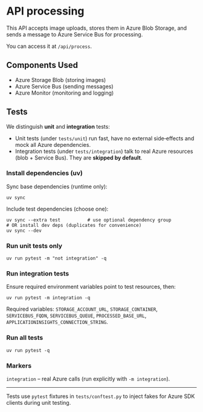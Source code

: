 # API processing

This API accepts image uploads, stores them in Azure Blob Storage, and sends a message to Azure Service Bus for processing.

You can access it at `/api/process`.

## Components Used
- Azure Storage Blob (storing images)
- Azure Service Bus (sending messages)
- Azure Monitor (monitoring and logging)

## Tests
We distinguish **unit** and **integration** tests:

- Unit tests (under `tests/unit`) run fast, have no external side‑effects and mock all Azure dependencies.
- Integration tests (under `tests/integration`) talk to real Azure resources (blob + Service Bus). They are **skipped by default**.

### Install dependencies (uv)
Sync base dependencies (runtime only):
```
uv sync
```
Include test dependencies (choose one):
```
uv sync --extra test          # use optional dependency group
# OR install dev deps (duplicates for convenience)
uv sync --dev
```

### Run unit tests only
```
uv run pytest -m "not integration" -q
```

### Run integration tests
Ensure required environment variables point to test resources, then:
```
uv run pytest -m integration -q
```

Required variables: `STORAGE_ACCOUNT_URL`, `STORAGE_CONTAINER`, `SERVICEBUS_FQDN`, `SERVICEBUS_QUEUE`, `PROCESSED_BASE_URL`, `APPLICATIONINSIGHTS_CONNECTION_STRING`.

### Run all tests
```
uv run pytest -q
```

### Markers
`integration` – real Azure calls (run explicitly with `-m integration`).

---
Tests use `pytest` fixtures in `tests/conftest.py` to inject fakes for Azure SDK clients during unit testing.

